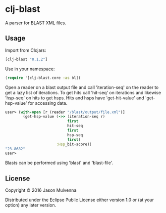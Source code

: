 # clj-blast

A parser for BLAST XML files.

## Usage

Import from Clojars:

```clojure
[clj-blast "0.1.2"]
```

Use in your namespace:

```clojure
(require '[clj-blast.core :as bl])
```

Open a reader on a blast output file and call 'iteration-seq' on the
reader to get a lazy list of iterations. To get hits call 'hit-seq' on
iterations and likewise 'hsp-seq' on hits to get hsps. Hits and hsps
have 'get-hit-value' and 'get-hsp-value' for accessing data. 

```clojure
user> (with-open [r (reader "/blast/output/file.xml")]
        (get-hsp-value (->> (iteration-seq r)
                            first
                            hit-seq
                            first
                            hsp-seq
                            first)
                       :Hsp_bit-score))
"23.8682"
user>
```

Blasts can be performed using 'blast' and 'blast-file'.

## License

Copyright © 2016 Jason Mulvenna

Distributed under the Eclipse Public License either version 1.0 or (at
your option) any later version.
